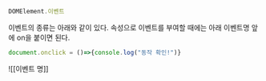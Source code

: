 ```js
DOMElement.이벤트
```
이벤트의 종류는 아래와 같이 있다.
속성으로 이벤트를 부여할 때에는 아래 이벤트명 앞에 on을 붙이면 된다.
```js
document.onclick = ()=>{console.log("동작 확인!")}
```

![[이벤트 명]]